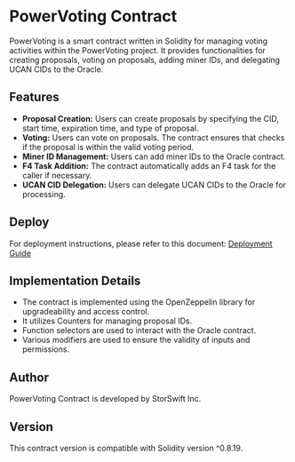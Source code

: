 # PowerVoting Contract

PowerVoting is a smart contract written in Solidity for managing voting activities within the PowerVoting project. It provides functionalities for creating proposals, voting on proposals, adding miner IDs, and delegating UCAN CIDs to the Oracle.

## Features
- **Proposal Creation:** Users can create proposals by specifying the CID, start time, expiration time, and type of proposal.
- **Voting:** Users can vote on proposals. The contract ensures that  checks if the proposal is within the valid voting period.
- **Miner ID Management:** Users can add miner IDs to the Oracle contract.
- **F4 Task Addition:** The contract automatically adds an F4 task for the caller if necessary.
- **UCAN CID Delegation:** Users can delegate UCAN CIDs to the Oracle for processing.

## Deploy
For deployment instructions, please refer to this document: [Deployment Guide](Install.md)

## Implementation Details
- The contract is implemented using the OpenZeppelin library for upgradeability and access control.
- It utilizes Counters for managing proposal IDs.
- Function selectors are used to interact with the Oracle contract.
- Various modifiers are used to ensure the validity of inputs and permissions.

## Author
PowerVoting Contract is developed by StorSwift Inc.

## Version
This contract version is compatible with Solidity version ^0.8.19.
